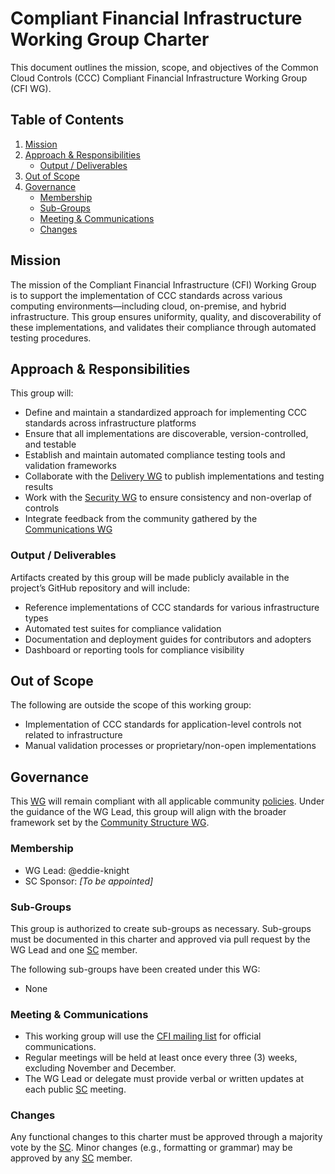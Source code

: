 # Compliant Financial Infrastructure Working Group Charter

This document outlines the mission, scope, and objectives of the Common Cloud Controls (CCC) Compliant Financial Infrastructure Working Group (CFI WG).

## Table of Contents

1. [Mission](#mission)
2. [Approach & Responsibilities](#approach--responsibilities)
   * [Output / Deliverables](#output--deliverables)
3. [Out of Scope](#out-of-scope)
4. [Governance](#governance)
   * [Membership](#membership)
   * [Sub-Groups](#sub-groups)
   * [Meeting & Communications](#meeting--communications)
   * [Changes](#changes)

## Mission

The mission of the Compliant Financial Infrastructure (CFI) Working Group is to support the implementation of CCC standards across various computing environments—including cloud, on-premise, and hybrid infrastructure. This group ensures uniformity, quality, and discoverability of these implementations, and validates their compliance through automated testing procedures.

## Approach & Responsibilities

This group will:

* Define and maintain a standardized approach for implementing CCC standards across infrastructure platforms
* Ensure that all implementations are discoverable, version-controlled, and testable
* Establish and maintain automated compliance testing tools and validation frameworks
* Collaborate with the [Delivery WG] to publish implementations and testing results
* Work with the [Security WG] to ensure consistency and non-overlap of controls
* Integrate feedback from the community gathered by the [Communications WG]

### Output / Deliverables

Artifacts created by this group will be made publicly available in the project’s GitHub repository and will include:

* Reference implementations of CCC standards for various infrastructure types
* Automated test suites for compliance validation
* Documentation and deployment guides for contributors and adopters
* Dashboard or reporting tools for compliance visibility

## Out of Scope

The following are outside the scope of this working group:

* Implementation of CCC standards for application-level controls not related to infrastructure
* Manual validation processes or proprietary/non-open implementations

## Governance

This [WG] will remain compliant with all applicable community [policies]. Under the guidance of the WG Lead, this group will align with the broader framework set by the [Community Structure WG].

### Membership

* WG Lead: @eddie-knight
* SC Sponsor: *\[To be appointed]*

### Sub-Groups

This group is authorized to create sub-groups as necessary. Sub-groups must be documented in this charter and approved via pull request by the WG Lead and one [SC] member.

The following sub-groups have been created under this WG:

* None

### Meeting & Communications

* This working group will use the [CFI mailing list](mailto:cfi+subscribe@lists.finos.org) for official communications.
* Regular meetings will be held at least once every three (3) weeks, excluding November and December.
* The WG Lead or delegate must provide verbal or written updates at each public [SC] meeting.

### Changes

Any functional changes to this charter must be approved through a majority vote by the [SC]. Minor changes (e.g., formatting or grammar) may be approved by any [SC] member.

[WG]: ../../../governance/community-structure.md#working-groups
[SC]: ../../../governance/community-structure.md#steering-committee
[policies]: ../../../community-policies/README.md
[Communications WG]: ../communications/charter.md
[Delivery WG]: ../delivery/charter.md
[Security WG]: ../security/charter.md
[Community Structure WG]: ../community-structure/charter.md

